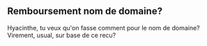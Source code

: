 ## Remboursement nom de domaine?



Hyacinthe, tu veux qu'on fasse comment pour le nom de domaine? Virement, usual, sur
base de ce recu?




